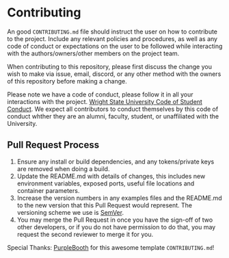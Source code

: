 # Contributing

An good `CONTRIBUTING.md` file should instruct the user on how to contribute to the project.  Include
any relevant policies and procedures, as well as any code of conduct or expectations on the user 
to be followed while interacting with the authors/owners/other members on the project team. 

When contributing to this repository, please first discuss the change you wish to make via issue,
email, discord, or any other method with the owners of this repository before making a change. 

Please note we have a code of conduct, please follow it in all your interactions with the project.
[Wright State University Code of Student Conduct](https://www.wright.edu/student-affairs/student-life/community-standards-and-student-conduct/code-of-student-conduct/section-vi-conduct-policies-code-of-student-conduct).
We expect all contributors to conduct themselves by this code of conduct whther they are an alumni,
faculty, student, or unaffiliated with the University.

## Pull Request Process

1. Ensure any install or build dependencies, and any tokens/private keys are removed when doing a 
   build.
2. Update the README.md with details of changes, this includes new environment 
   variables, exposed ports, useful file locations and container parameters.
3. Increase the version numbers in any examples files and the README.md to the new version that this
   Pull Request would represent. The versioning scheme we use is [SemVer](http://semver.org/).
4. You may merge the Pull Request in once you have the sign-off of two other developers, or if you 
   do not have permission to do that, you may request the second reviewer to merge it for you.

Special Thanks: [PurpleBooth](https://gist.github.com/PurpleBooth/b24679402957c63ec426) for this 
awesome template `CONTRIBUTING.md`!
